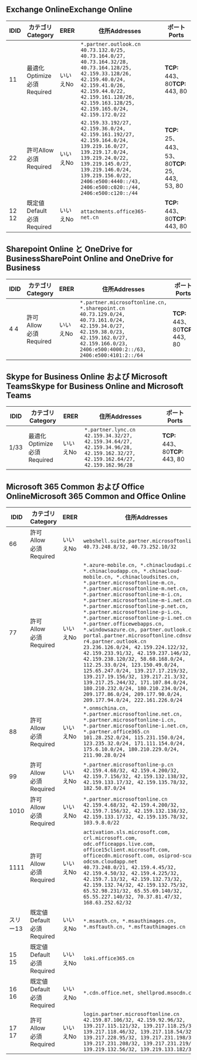 <!--THIS FILE IS AUTOMATICALLY GENERATED. MANUAL CHANGES WILL BE OVERWRITTEN.-->
<!--Please contact the Office 365 Endpoints team with any questions.-->
<!--China endpoints version 2020070800-->
<!--File generated 2020-08-07 14:00:34.4577-->

## <a name="exchange-online"></a><span data-ttu-id="a9ffb-101">Exchange Online</span><span class="sxs-lookup"><span data-stu-id="a9ffb-101">Exchange Online</span></span>

<span data-ttu-id="a9ffb-102">ID</span><span class="sxs-lookup"><span data-stu-id="a9ffb-102">ID</span></span> | <span data-ttu-id="a9ffb-103">カテゴリ</span><span class="sxs-lookup"><span data-stu-id="a9ffb-103">Category</span></span> | <span data-ttu-id="a9ffb-104">ER</span><span class="sxs-lookup"><span data-stu-id="a9ffb-104">ER</span></span> | <span data-ttu-id="a9ffb-105">住所</span><span class="sxs-lookup"><span data-stu-id="a9ffb-105">Addresses</span></span> | <span data-ttu-id="a9ffb-106">ポート</span><span class="sxs-lookup"><span data-stu-id="a9ffb-106">Ports</span></span>
-- | -------------------- | -- | ---------------------------------------------------------------------------------------------------------------------------------------------------------------------------------------------------------------------------------------------- | ------------------------
<span data-ttu-id="a9ffb-107">1</span><span class="sxs-lookup"><span data-stu-id="a9ffb-107">1</span></span> | <span data-ttu-id="a9ffb-108">最適化</span><span class="sxs-lookup"><span data-stu-id="a9ffb-108">Optimize</span></span><BR><span data-ttu-id="a9ffb-109">必須</span><span class="sxs-lookup"><span data-stu-id="a9ffb-109">Required</span></span> | <span data-ttu-id="a9ffb-110">いいえ</span><span class="sxs-lookup"><span data-stu-id="a9ffb-110">No</span></span> | `*.partner.outlook.cn`<BR>`40.73.132.0/25, 40.73.164.0/27, 40.73.164.32/28, 40.73.164.128/25, 42.159.33.128/26, 42.159.40.0/24, 42.159.41.0/26, 42.159.44.0/22, 42.159.161.128/26, 42.159.163.128/25, 42.159.165.0/24, 42.159.172.0/22` | <span data-ttu-id="a9ffb-111">**TCP:** 443、80</span><span class="sxs-lookup"><span data-stu-id="a9ffb-111">**TCP:** 443, 80</span></span>
<span data-ttu-id="a9ffb-112">2</span><span class="sxs-lookup"><span data-stu-id="a9ffb-112">2</span></span> | <span data-ttu-id="a9ffb-113">許可</span><span class="sxs-lookup"><span data-stu-id="a9ffb-113">Allow</span></span><BR><span data-ttu-id="a9ffb-114">必須</span><span class="sxs-lookup"><span data-stu-id="a9ffb-114">Required</span></span> | <span data-ttu-id="a9ffb-115">いいえ</span><span class="sxs-lookup"><span data-stu-id="a9ffb-115">No</span></span> | `42.159.33.192/27, 42.159.36.0/24, 42.159.161.192/27, 42.159.164.0/24, 139.219.16.0/27, 139.219.17.0/24, 139.219.24.0/22, 139.219.145.0/27, 139.219.146.0/24, 139.219.156.0/22, 2406:e500:4440::/43, 2406:e500:c020::/44, 2406:e500:c120::/44` | <span data-ttu-id="a9ffb-116">**TCP:** 25、443、53、80</span><span class="sxs-lookup"><span data-stu-id="a9ffb-116">**TCP:** 25, 443, 53, 80</span></span>
<span data-ttu-id="a9ffb-117">12 </span><span class="sxs-lookup"><span data-stu-id="a9ffb-117">12</span></span> | <span data-ttu-id="a9ffb-118">既定値</span><span class="sxs-lookup"><span data-stu-id="a9ffb-118">Default</span></span><BR><span data-ttu-id="a9ffb-119">必須</span><span class="sxs-lookup"><span data-stu-id="a9ffb-119">Required</span></span> | <span data-ttu-id="a9ffb-120">いいえ</span><span class="sxs-lookup"><span data-stu-id="a9ffb-120">No</span></span> | `attachments.office365-net.cn` | <span data-ttu-id="a9ffb-121">**TCP:** 443、80</span><span class="sxs-lookup"><span data-stu-id="a9ffb-121">**TCP:** 443, 80</span></span>

## <a name="sharepoint-online-and-onedrive-for-business"></a><span data-ttu-id="a9ffb-122">Sharepoint Online と OneDrive for Business</span><span class="sxs-lookup"><span data-stu-id="a9ffb-122">SharePoint Online and OneDrive for Business</span></span>

<span data-ttu-id="a9ffb-123">ID</span><span class="sxs-lookup"><span data-stu-id="a9ffb-123">ID</span></span> | <span data-ttu-id="a9ffb-124">カテゴリ</span><span class="sxs-lookup"><span data-stu-id="a9ffb-124">Category</span></span> | <span data-ttu-id="a9ffb-125">ER</span><span class="sxs-lookup"><span data-stu-id="a9ffb-125">ER</span></span> | <span data-ttu-id="a9ffb-126">住所</span><span class="sxs-lookup"><span data-stu-id="a9ffb-126">Addresses</span></span> | <span data-ttu-id="a9ffb-127">ポート</span><span class="sxs-lookup"><span data-stu-id="a9ffb-127">Ports</span></span>
-- | ----------------- | -- | --------------------------------------------------------------------------------------------------------------------------------------------------------------------------------------------------- | ----------------
<span data-ttu-id="a9ffb-128">4 </span><span class="sxs-lookup"><span data-stu-id="a9ffb-128">4</span></span> | <span data-ttu-id="a9ffb-129">許可</span><span class="sxs-lookup"><span data-stu-id="a9ffb-129">Allow</span></span><BR><span data-ttu-id="a9ffb-130">必須</span><span class="sxs-lookup"><span data-stu-id="a9ffb-130">Required</span></span> | <span data-ttu-id="a9ffb-131">いいえ</span><span class="sxs-lookup"><span data-stu-id="a9ffb-131">No</span></span> | `*.partner.microsoftonline.cn, *.sharepoint.cn`<BR>`40.73.129.0/24, 40.73.161.0/24, 42.159.34.0/27, 42.159.38.0/23, 42.159.162.0/27, 42.159.166.0/23, 2406:e500:4000:2::/63, 2406:e500:4101:2::/64` | <span data-ttu-id="a9ffb-132">**TCP:** 443、80</span><span class="sxs-lookup"><span data-stu-id="a9ffb-132">**TCP:** 443, 80</span></span>

## <a name="skype-for-business-online-and-microsoft-teams"></a><span data-ttu-id="a9ffb-133">Skype for Business Online および Microsoft Teams</span><span class="sxs-lookup"><span data-stu-id="a9ffb-133">Skype for Business Online and Microsoft Teams</span></span>

<span data-ttu-id="a9ffb-134">ID</span><span class="sxs-lookup"><span data-stu-id="a9ffb-134">ID</span></span> | <span data-ttu-id="a9ffb-135">カテゴリ</span><span class="sxs-lookup"><span data-stu-id="a9ffb-135">Category</span></span> | <span data-ttu-id="a9ffb-136">ER</span><span class="sxs-lookup"><span data-stu-id="a9ffb-136">ER</span></span> | <span data-ttu-id="a9ffb-137">住所</span><span class="sxs-lookup"><span data-stu-id="a9ffb-137">Addresses</span></span> | <span data-ttu-id="a9ffb-138">ポート</span><span class="sxs-lookup"><span data-stu-id="a9ffb-138">Ports</span></span>
-- | -------------------- | -- | -------------------------------------------------------------------------------------------------------------------------------- | ----------------
<span data-ttu-id="a9ffb-139">1/3</span><span class="sxs-lookup"><span data-stu-id="a9ffb-139">3</span></span> | <span data-ttu-id="a9ffb-140">最適化</span><span class="sxs-lookup"><span data-stu-id="a9ffb-140">Optimize</span></span><BR><span data-ttu-id="a9ffb-141">必須</span><span class="sxs-lookup"><span data-stu-id="a9ffb-141">Required</span></span> | <span data-ttu-id="a9ffb-142">いいえ</span><span class="sxs-lookup"><span data-stu-id="a9ffb-142">No</span></span> | `*.partner.lync.cn`<BR>`42.159.34.32/27, 42.159.34.64/27, 42.159.34.96/28, 42.159.162.32/27, 42.159.162.64/27, 42.159.162.96/28` | <span data-ttu-id="a9ffb-143">**TCP:** 443、80</span><span class="sxs-lookup"><span data-stu-id="a9ffb-143">**TCP:** 443, 80</span></span>

## <a name="microsoft-365-common-and-office-online"></a><span data-ttu-id="a9ffb-144">Microsoft 365 Common および Office Online</span><span class="sxs-lookup"><span data-stu-id="a9ffb-144">Microsoft 365 Common and Office Online</span></span>

<span data-ttu-id="a9ffb-145">ID</span><span class="sxs-lookup"><span data-stu-id="a9ffb-145">ID</span></span> | <span data-ttu-id="a9ffb-146">カテゴリ</span><span class="sxs-lookup"><span data-stu-id="a9ffb-146">Category</span></span> | <span data-ttu-id="a9ffb-147">ER</span><span class="sxs-lookup"><span data-stu-id="a9ffb-147">ER</span></span> | <span data-ttu-id="a9ffb-148">住所</span><span class="sxs-lookup"><span data-stu-id="a9ffb-148">Addresses</span></span> | <span data-ttu-id="a9ffb-149">ポート</span><span class="sxs-lookup"><span data-stu-id="a9ffb-149">Ports</span></span>
-- | ------------------- | -- | ---------------------------------------------------------------------------------------------------------------------------------------------------------------------------------------------------------------------------------------------------------------------------------------------------------------------------------------------------------------------------------------------------------------------------------------------------------------------------------------------------------------------------------------------------------------------------------------------------------------------------------------------------------------------------------------------------------------------------------------------------------------------------------------------------------------------------------------------------------------------------- | ----------------
<span data-ttu-id="a9ffb-150">6</span><span class="sxs-lookup"><span data-stu-id="a9ffb-150">6</span></span> | <span data-ttu-id="a9ffb-151">許可</span><span class="sxs-lookup"><span data-stu-id="a9ffb-151">Allow</span></span><BR><span data-ttu-id="a9ffb-152">必須</span><span class="sxs-lookup"><span data-stu-id="a9ffb-152">Required</span></span> | <span data-ttu-id="a9ffb-153">いいえ</span><span class="sxs-lookup"><span data-stu-id="a9ffb-153">No</span></span> | `webshell.suite.partner.microsoftonline.cn`<BR>`40.73.248.8/32, 40.73.252.10/32` | <span data-ttu-id="a9ffb-154">**TCP:** 443、80</span><span class="sxs-lookup"><span data-stu-id="a9ffb-154">**TCP:** 443, 80</span></span>
<span data-ttu-id="a9ffb-155">7</span><span class="sxs-lookup"><span data-stu-id="a9ffb-155">7</span></span> | <span data-ttu-id="a9ffb-156">許可</span><span class="sxs-lookup"><span data-stu-id="a9ffb-156">Allow</span></span><BR><span data-ttu-id="a9ffb-157">必須</span><span class="sxs-lookup"><span data-stu-id="a9ffb-157">Required</span></span> | <span data-ttu-id="a9ffb-158">いいえ</span><span class="sxs-lookup"><span data-stu-id="a9ffb-158">No</span></span> | `*.azure-mobile.cn, *.chinacloudapi.cn, *.chinacloudapp.cn, *.chinacloud-mobile.cn, *.chinacloudsites.cn, *.partner.microsoftonline-m.cn, *.partner.microsoftonline-m.net.cn, *.partner.microsoftonline-m-i.cn, *.partner.microsoftonline-m-i.net.cn, *.partner.microsoftonline-p.net.cn, *.partner.microsoftonline-p-i.cn, *.partner.microsoftonline-p-i.net.cn, *.partner.officewebapps.cn, *.windowsazure.cn, partner.outlook.cn, portal.partner.microsoftonline.cdnsvc.com, r4.partner.outlook.cn`<BR>`23.236.126.0/24, 42.159.224.122/32, 42.159.233.91/32, 42.159.237.146/32, 42.159.238.120/32, 58.68.168.0/24, 112.25.33.0/24, 123.150.49.0/24, 125.65.247.0/24, 139.217.17.219/32, 139.217.19.156/32, 139.217.21.3/32, 139.217.25.244/32, 171.107.84.0/24, 180.210.232.0/24, 180.210.234.0/24, 209.177.86.0/24, 209.177.90.0/24, 209.177.94.0/24, 222.161.226.0/24` | <span data-ttu-id="a9ffb-159">**TCP:** 443、80</span><span class="sxs-lookup"><span data-stu-id="a9ffb-159">**TCP:** 443, 80</span></span>
<span data-ttu-id="a9ffb-160">8</span><span class="sxs-lookup"><span data-stu-id="a9ffb-160">8</span></span> | <span data-ttu-id="a9ffb-161">許可</span><span class="sxs-lookup"><span data-stu-id="a9ffb-161">Allow</span></span><BR><span data-ttu-id="a9ffb-162">必須</span><span class="sxs-lookup"><span data-stu-id="a9ffb-162">Required</span></span> | <span data-ttu-id="a9ffb-163">いいえ</span><span class="sxs-lookup"><span data-stu-id="a9ffb-163">No</span></span> | `*.onmschina.cn, *.partner.microsoftonline.net.cn, *.partner.microsoftonline-i.cn, *.partner.microsoftonline-i.net.cn, *.partner.office365.cn`<BR>`101.28.252.0/24, 115.231.150.0/24, 123.235.32.0/24, 171.111.154.0/24, 175.6.10.0/24, 180.210.229.0/24, 211.90.28.0/24` | <span data-ttu-id="a9ffb-164">**TCP:** 443、80</span><span class="sxs-lookup"><span data-stu-id="a9ffb-164">**TCP:** 443, 80</span></span>
<span data-ttu-id="a9ffb-165">9</span><span class="sxs-lookup"><span data-stu-id="a9ffb-165">9</span></span> | <span data-ttu-id="a9ffb-166">許可</span><span class="sxs-lookup"><span data-stu-id="a9ffb-166">Allow</span></span><BR><span data-ttu-id="a9ffb-167">必須</span><span class="sxs-lookup"><span data-stu-id="a9ffb-167">Required</span></span> | <span data-ttu-id="a9ffb-168">いいえ</span><span class="sxs-lookup"><span data-stu-id="a9ffb-168">No</span></span> | `*.partner.microsoftonline-p.cn`<BR>`42.159.4.68/32, 42.159.4.200/32, 42.159.7.156/32, 42.159.132.138/32, 42.159.133.17/32, 42.159.135.78/32, 182.50.87.0/24` | <span data-ttu-id="a9ffb-169">**TCP:** 443、80</span><span class="sxs-lookup"><span data-stu-id="a9ffb-169">**TCP:** 443, 80</span></span>
<span data-ttu-id="a9ffb-170">10</span><span class="sxs-lookup"><span data-stu-id="a9ffb-170">10</span></span> | <span data-ttu-id="a9ffb-171">許可</span><span class="sxs-lookup"><span data-stu-id="a9ffb-171">Allow</span></span><BR><span data-ttu-id="a9ffb-172">必須</span><span class="sxs-lookup"><span data-stu-id="a9ffb-172">Required</span></span> | <span data-ttu-id="a9ffb-173">いいえ</span><span class="sxs-lookup"><span data-stu-id="a9ffb-173">No</span></span> | `*.partner.microsoftonline.cn`<BR>`42.159.4.68/32, 42.159.4.200/32, 42.159.7.156/32, 42.159.132.138/32, 42.159.133.17/32, 42.159.135.78/32, 103.9.8.0/22` | <span data-ttu-id="a9ffb-174">**TCP:** 443、80</span><span class="sxs-lookup"><span data-stu-id="a9ffb-174">**TCP:** 443, 80</span></span>
<span data-ttu-id="a9ffb-175">11</span><span class="sxs-lookup"><span data-stu-id="a9ffb-175">11</span></span> | <span data-ttu-id="a9ffb-176">許可</span><span class="sxs-lookup"><span data-stu-id="a9ffb-176">Allow</span></span><BR><span data-ttu-id="a9ffb-177">必須</span><span class="sxs-lookup"><span data-stu-id="a9ffb-177">Required</span></span> | <span data-ttu-id="a9ffb-178">いいえ</span><span class="sxs-lookup"><span data-stu-id="a9ffb-178">No</span></span> | `activation.sls.microsoft.com, crl.microsoft.com, odc.officeapps.live.com, office15client.microsoft.com, officecdn.microsoft.com, osiprod-scus01-odcsm.cloudapp.net`<BR>`40.73.248.0/21, 42.159.4.45/32, 42.159.4.50/32, 42.159.4.225/32, 42.159.7.13/32, 42.159.132.73/32, 42.159.132.74/32, 42.159.132.75/32, 65.52.98.231/32, 65.55.69.140/32, 65.55.227.140/32, 70.37.81.47/32, 168.63.252.62/32` | <span data-ttu-id="a9ffb-179">**TCP:** 443、80</span><span class="sxs-lookup"><span data-stu-id="a9ffb-179">**TCP:** 443, 80</span></span>
<span data-ttu-id="a9ffb-180">スリー</span><span class="sxs-lookup"><span data-stu-id="a9ffb-180">13</span></span> | <span data-ttu-id="a9ffb-181">既定値</span><span class="sxs-lookup"><span data-stu-id="a9ffb-181">Default</span></span><BR><span data-ttu-id="a9ffb-182">必須</span><span class="sxs-lookup"><span data-stu-id="a9ffb-182">Required</span></span> | <span data-ttu-id="a9ffb-183">いいえ</span><span class="sxs-lookup"><span data-stu-id="a9ffb-183">No</span></span> | `*.msauth.cn, *.msauthimages.cn, *.msftauth.cn, *.msftauthimages.cn` | <span data-ttu-id="a9ffb-184">**TCP:** 443、80</span><span class="sxs-lookup"><span data-stu-id="a9ffb-184">**TCP:** 443, 80</span></span>
<span data-ttu-id="a9ffb-185">15 </span><span class="sxs-lookup"><span data-stu-id="a9ffb-185">15</span></span> | <span data-ttu-id="a9ffb-186">既定値</span><span class="sxs-lookup"><span data-stu-id="a9ffb-186">Default</span></span><BR><span data-ttu-id="a9ffb-187">必須</span><span class="sxs-lookup"><span data-stu-id="a9ffb-187">Required</span></span> | <span data-ttu-id="a9ffb-188">いいえ</span><span class="sxs-lookup"><span data-stu-id="a9ffb-188">No</span></span> | `loki.office365.cn` | <span data-ttu-id="a9ffb-189">**TCP:** 443</span><span class="sxs-lookup"><span data-stu-id="a9ffb-189">**TCP:** 443</span></span>
<span data-ttu-id="a9ffb-190">16 </span><span class="sxs-lookup"><span data-stu-id="a9ffb-190">16</span></span> | <span data-ttu-id="a9ffb-191">既定値</span><span class="sxs-lookup"><span data-stu-id="a9ffb-191">Default</span></span><BR><span data-ttu-id="a9ffb-192">必須</span><span class="sxs-lookup"><span data-stu-id="a9ffb-192">Required</span></span> | <span data-ttu-id="a9ffb-193">いいえ</span><span class="sxs-lookup"><span data-stu-id="a9ffb-193">No</span></span> | `*.cdn.office.net, shellprod.msocdn.com` | <span data-ttu-id="a9ffb-194">**TCP:** 443</span><span class="sxs-lookup"><span data-stu-id="a9ffb-194">**TCP:** 443</span></span>
<span data-ttu-id="a9ffb-195">17 </span><span class="sxs-lookup"><span data-stu-id="a9ffb-195">17</span></span> | <span data-ttu-id="a9ffb-196">許可</span><span class="sxs-lookup"><span data-stu-id="a9ffb-196">Allow</span></span><BR><span data-ttu-id="a9ffb-197">必須</span><span class="sxs-lookup"><span data-stu-id="a9ffb-197">Required</span></span> | <span data-ttu-id="a9ffb-198">いいえ</span><span class="sxs-lookup"><span data-stu-id="a9ffb-198">No</span></span> | `login.partner.microsoftonline.cn`<BR>`42.159.87.106/32, 42.159.92.96/32, 139.217.115.121/32, 139.217.118.25/32, 139.217.118.46/32, 139.217.118.54/32, 139.217.228.95/32, 139.217.231.198/32, 139.217.231.208/32, 139.217.231.219/32, 139.219.132.56/32, 139.219.133.182/32` | <span data-ttu-id="a9ffb-199">**TCP:** 443、80</span><span class="sxs-lookup"><span data-stu-id="a9ffb-199">**TCP:** 443, 80</span></span>
